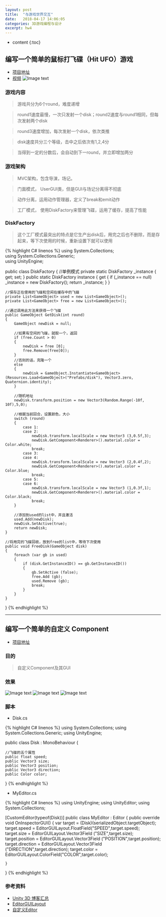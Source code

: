```yaml
---
layout: post
title:  "与游戏世界交互"
date:   2018-04-17 14:06:05
categories: 3D游戏编程与设计
excerpt: hw4
---
```


* content
{:toc}

## 编写一个简单的鼠标打飞碟（Hit UFO）游戏

* [项目地址](https://github.com/Lyrix28/Lyrix28.github.io/tree/master/assets/UnityProject/hw4)
* [视频](https://github.com/Lyrix28/Lyrix28.github.io/blob/master/assets/Videos/hw4.mp4)
![Image text](https://raw.githubusercontent.com/Lyrix28/Lyrix28.github.io/master/assets/Pictures/hw4.gif)

### 游戏内容

> 游戏共分为6个round，难度递增

> round1速度最慢，一次只发射一个disk；round2速度与round1相同，但每次发射两个disk

> round3速度增加，每次发射一个disk，依次类推

> disk速度共分三个等级，击中之后依次有1,2,4分

> 当得到一定的分数后，会自动到下一round，并立即增加两分

### 游戏架构

> MVC架构，包含导演，场记。

> 门面模式， UserGUI类，但是GUI与场记分离得不彻底

> 动作分离，运用动作管理器，定义了break和emit动作

> 工厂模式， 使用DiskFactory来管理飞碟，运用了缓存，提高了性能

### DiskFactory

> 这个工厂模式最突出的特点是它生产出disk后，用完之后也不删除，而是存起来，等下次使用的时候，重新设置下就可以使用

{% highlight C# linenos %}
using System.Collections;  
using System.Collections.Generic;  
using UnityEngine;  

public class DiskFactory {
	//单例模式
	private static DiskFactory _instance { get; set; }
	public static DiskFactory instance { get { if (_instance == null)  _instance = new DiskFactory(); return _instance; } }
	
	//保存正在使用的飞碟和空闲在缓存中的飞碟
	private List<GameObject> used = new List<GameObject>();
	private List<GameObject> free = new List<GameObject>();

	//通过调用此方法来获得一个飞碟
	public GameObject GetDisk(int round)
	{
		GameObject newDisk = null;

		//如果有空闲的飞碟，就取一个，返回
		if (free.Count > 0)
		{
			newDisk = free [0];
			free.Remove(free[0]);
		}
		//否则的话，克隆一个
		else  
		{
			newDisk = GameObject.Instantiate<GameObject>(Resources.Load<GameObject>("Prefabs/disk"), Vector3.zero, Quaternion.identity);
		}
		
		//随机地址
		newDisk.transform.position = new Vector3(Random.Range(-10f, 10f),5,0);
		
		//根据当前回合，设置颜色，大小
		switch (round)
		{
			case 1:  
			case 2:
				newDisk.transform.localScale = new Vector3 (3,0.5f,3);
				newDisk.GetComponent<Renderer>().material.color = Color.white;  
				break;  
			case 3:
			case 4:
				newDisk.transform.localScale = new Vector3 (2,0.4f,2);
				newDisk.GetComponent<Renderer>().material.color = Color.blue;  
				break;  
			case 5:
			case 6:
				newDisk.transform.localScale = new Vector3 (1,0.3f,1);
				newDisk.GetComponent<Renderer>().material.color = Color.black;  
				break;  
		}

		//添加到used的list中，并且激活
		used.Add(newDisk);  
		newDisk.SetActive(true);  
		return newDisk;  
	}  
	
	//将用完的飞碟回收，放到free的list中，等待下次使用
	public void FreeDisk(GameObject disk)
	{  
		foreach (var gb in used)  
		{  
			if (disk.GetInstanceID() == gb.GetInstanceID())  
			{  
				gb.SetActive (false);
				free.Add (gb);
				used.Remove (gb);
				break;
			}  
		}
	}  

}
{% endhighlight %}

---

## 编写一个简单的自定义 Component

* [项目地址](https://github.com/Lyrix28/Lyrix28.github.io/tree/master/assets/UnityProject/hw4/Assets/MyComponent)

### 目的

> 自定义Component及其GUI

### 效果
![Image text](https://raw.githubusercontent.com/Lyrix28/Lyrix28.github.io/master/assets/Pictures/Easy.png)
![Image text](https://raw.githubusercontent.com/Lyrix28/Lyrix28.github.io/master/assets/Pictures/Mid.png)
![Image text](https://raw.githubusercontent.com/Lyrix28/Lyrix28.github.io/master/assets/Pictures/Hard.png)

### 脚本

* Disk.cs

{% highlight C# linenos %}
using System.Collections;
using System.Collections.Generic;
using UnityEngine;

public class Disk : MonoBehaviour {

	//飞碟的五个属性
	public float speed;
	public Vector3 size;
	public Vector3 position;
	public Vector3 direction;
	public Color color;

}
{% endhighlight %}

* MyEditor.cs

{% highlight C# linenos %}
using UnityEngine;
using UnityEditor;
using System.Collections;

[CustomEditor(typeof(Disk))]
public class MyEditor : Editor
{ 
	public override void OnInspectorGUI()
	{
		var target = (Disk)(serializedObject.targetObject);
		target.speed = EditorGUILayout.FloatField("SPEED",target.speed);
		target.size = EditorGUILayout.Vector3Field ("SIZE",target.size);
		target.position = EditorGUILayout.Vector3Field ("POSITION",target.position);
		target.direction = EditorGUILayout.Vector3Field ("DIRECTION",target.direction);
		target.color = EditorGUILayout.ColorField("COLOR",target.color);

	}

}
{% endhighlight %}

### 参考资料
* [Unity 3D 博客汇总](https://blog.csdn.net/pmlpml/article/details/72236930)
* [EditorGUILayout](https://docs.unity3d.com/ScriptReference/EditorGUILayout.html)
* [自定义Editor](https://www.cnblogs.com/CaomaoUnity3d/p/6005044.html)
